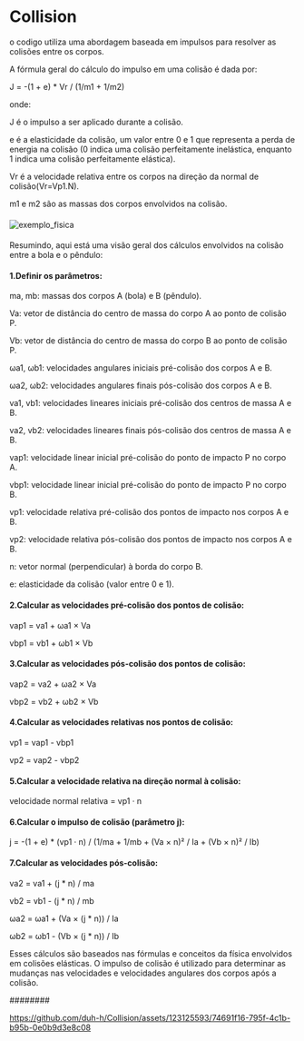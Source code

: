 # Collision


o codigo utiliza uma abordagem baseada em impulsos para resolver as colisões entre os corpos.

A fórmula geral do cálculo do impulso em uma colisão é dada por:

J = -(1 + e) * Vr / (1/m1 + 1/m2)

onde:

J é o impulso a ser aplicado durante a colisão.

e é a elasticidade da colisão, um valor entre 0 e 1 que representa a perda de energia na colisão (0 indica uma colisão perfeitamente inelástica, enquanto 1 indica uma colisão perfeitamente elástica).

Vr é a velocidade relativa entre os corpos na direção da normal de colisão(Vr=Vp1.N).

m1 e m2 são as massas dos corpos envolvidos na colisão.



####
![exemplo_fisica](https://github.com/duh-h/Collision/assets/123125593/f7799f59-cdb8-489e-8cac-14ae5d5a54de)
####

Resumindo, aqui está uma visão geral dos cálculos envolvidos na colisão entre a bola e o pêndulo:

<H4>1.Definir os parâmetros:</H4>

ma, mb: massas dos corpos A (bola) e B (pêndulo).

Va: vetor de distância do centro de massa do corpo A ao ponto de colisão P.

Vb: vetor de distância do centro de massa do corpo B ao ponto de colisão P.

ωa1, ωb1: velocidades angulares iniciais pré-colisão dos corpos A e B.

ωa2, ωb2: velocidades angulares finais pós-colisão dos corpos A e B.

va1, vb1: velocidades lineares iniciais pré-colisão dos centros de massa A e B.

va2, vb2: velocidades lineares finais pós-colisão dos centros de massa A e B.

vap1: velocidade linear inicial pré-colisão do ponto de impacto P no corpo A.

vbp1: velocidade linear inicial pré-colisão do ponto de impacto P no corpo B.

vp1: velocidade relativa pré-colisão dos pontos de impacto nos corpos A e B.

vp2: velocidade relativa pós-colisão dos pontos de impacto nos corpos A e B.

n: vetor normal (perpendicular) à borda do corpo B.

e: elasticidade da colisão (valor entre 0 e 1).

<H4>2.Calcular as velocidades pré-colisão dos pontos de colisão:</H4>

vap1 = va1 + ωa1 × Va

vbp1 = vb1 + ωb1 × Vb

<H4>3.Calcular as velocidades pós-colisão dos pontos de colisão:</H4>

vap2 = va2 + ωa2 × Va

vbp2 = vb2 + ωb2 × Vb

<H4>4.Calcular as velocidades relativas nos pontos de colisão:</H4>

vp1 = vap1 - vbp1

vp2 = vap2 - vbp2

<H4>5.Calcular a velocidade relativa na direção normal à colisão:</H4>

velocidade normal relativa = vp1 · n

<H4>6.Calcular o impulso de colisão (parâmetro j):</H4>

j = -(1 + e) * (vp1 · n) / (1/ma + 1/mb + (Va × n)² / Ia + (Vb × n)² / Ib)

<H4>7.Calcular as velocidades pós-colisão:</H4>

va2 = va1 + (j * n) / ma

vb2 = vb1 - (j * n) / mb

ωa2 = ωa1 + (Va × (j * n)) / Ia

ωb2 = ωb1 - (Vb × (j * n)) / Ib

Esses cálculos são baseados nas fórmulas e conceitos da física envolvidos em colisões elásticas. O impulso de colisão é utilizado para determinar as mudanças nas velocidades e velocidades angulares dos corpos após a colisão.





########

https://github.com/duh-h/Collision/assets/123125593/74691f16-795f-4c1b-b95b-0e0b9d3e8c08

